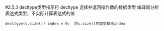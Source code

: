 #2.5.3 decltype类型指示符
decltype 选择并返回操作数的数据类型 编译器分析表达式类型，不实际计算表达式的值
```
decltype(s.size()) index = 0;  将s.size()的类型赋给index
```
